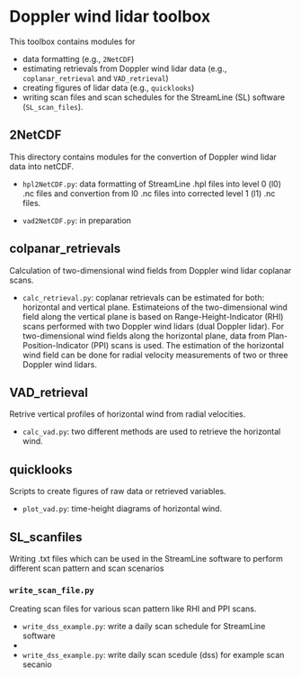 # Doppler wind lidar toolbox

This toolbox contains modules for 
- data formatting (e.g., `2NetCDF`)
- estimating retrievals from Doppler wind lidar data (e.g., `coplanar_retrieval` and `VAD_retrieval`)
- creating figures of lidar data (e.g., `quicklooks`) 
- writing scan files and scan schedules for the StreamLine (SL) software (`SL_scan_files`). 

## 2NetCDF 
This directory contains modules for the convertion of Doppler wind lidar data into netCDF. 

- `hpl2NetCDF.py`: data formatting of StreamLine .hpl files into level 0 (l0) .nc files and convertion from l0 .nc files into corrected level 1 (l1) .nc files.

- `vad2NetCDF.py`: in preparation

## colpanar_retrievals
Calculation of two-dimensional wind fields from Doppler wind lidar coplanar scans. 
- `calc_retrieval.py`:  coplanar retrievals can be estimated for both: horizontal and vertical plane. Estimateions of the two-dimensional wind field along the vertical plane is based on Range-Height-Indicator (RHI) scans performed with two Doppler wind lidars (dual Doppler lidar). For two-dimensional wind fields along  the horizontal plane, data from Plan-Position-Indicator (PPI) scans is used. The estimation of the horizontal wind field can be done for radial velocity measurements of two or three Doppler wind lidars.  

## VAD_retrieval
Retrive vertical profiles of horizontal wind from radial velocities. 

- `calc_vad.py`: two different methods are used to retrieve the horizontal wind. 

## quicklooks
Scripts to create figures of raw data or retrieved variables. 

- `plot_vad.py`: time-height diagrams of horizontal wind.

## SL_scanfiles
Writing .txt files which can be used in the StreamLine software to perform different scan pattern and scan scenarios

### `write_scan_file.py`
Creating scan files for various scan pattern like RHI and PPI scans. 

- `write_dss_example.py`: write a daily scan schedule for StreamLine software
- 
- `write_dss_example.py`: write daily scan scedule (dss) for example scan secanio



